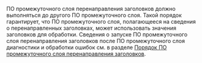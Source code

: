 ПО промежуточного слоя перенаправления заголовков должно выполняться до другого ПО промежуточного слоя. Такой порядок гарантирует, что ПО промежуточного слоя, полагающееся на сведения о перенаправленных заголовках, может использовать значения заголовков для обработки. Сведения о запуске ПО промежуточного слоя перенаправления заголовков после ПО промежуточного слоя диагностики и обработки ошибок см. в разделе [Порядок ПО промежуточного слоя перенаправления заголовков](xref:host-and-deploy/proxy-load-balancer#fhmo).